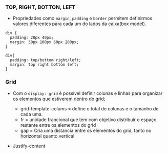 ### TOP, RIGHT, BOTTON, LEFT 

- Propriedades como `margin`, `padding` e `border` permitem definirmos valores diferentes para cada um do lados da caixa(box model). 

```
div {
  padding: 20px 40px;
  margin: 30px 100px 60px 200px;
}

div{
  padding: top/bottom right/left;
  margin: top right bottom left;
}
```

### Grid

- Com o `display: grid` é possível definir colunas e linhas para organizar os elementos que estiverem dentro do grid;
  - grid-template-colums = define o total de colunas e o tamanho de cada uma.
  - fr = unidade francional que tem com objetivo distribuir o espaço restante entre os elementos do grid
  - gap = Cria uma distancia entre os elementos do grid, tanto no horizontal quanto vertical.

- Justify-content